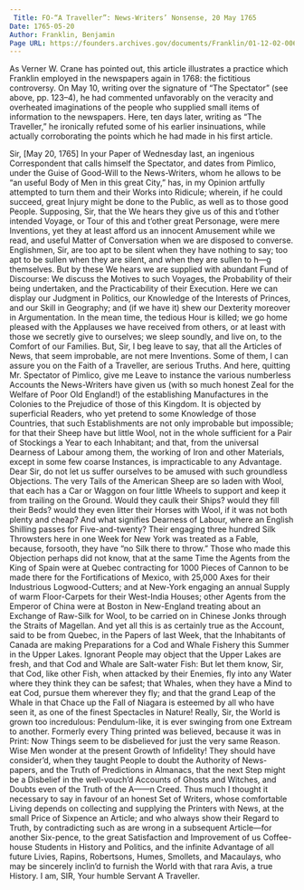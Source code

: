 ```yaml
---
 Title: FO-“A Traveller”: News-Writers’ Nonsense, 20 May 1765
Date: 1765-05-20
Author: Franklin, Benjamin
Page URL: https://founders.archives.gov/documents/Franklin/01-12-02-0067
---
```


As Verner W. Crane has pointed out, this article illustrates a practice which Franklin employed in the newspapers again in 1768: the fictitious controversy. On May 10, writing over the signature of “The Spectator” (see above, pp. 123–4), he had commented unfavorably on the veracity and overheated imaginations of the people who supplied small items of information to the newspapers. Here, ten days later, writing as “The Traveller,” he ironically refuted some of his earlier insinuations, while actually corroborating the points which he had made in his first article.
 
Sir,
[May 20, 1765]
In your Paper of Wednesday last, an ingenious Correspondent that calls himself the Spectator, and dates from Pimlico, under the Guise of Good-Will to the News-Writers, whom he allows to be “an useful Body of Men in this great City,” has, in my Opinion artfully attempted to turn them and their Works into Ridicule; wherein, if he could succeed, great Injury might be done to the Public, as well as to those good People.
Supposing, Sir, that the We hears they give us of this and t’other intended Voyage, or Tour of this and t’other great Personage, were mere Inventions, yet they at least afford us an innocent Amusement while we read, and useful Matter of Conversation when we are disposed to converse. Englishmen, Sir, are too apt to be silent when they have nothing to say; too apt to be sullen when they are silent, and when they are sullen to h—g themselves. But by these We hears we are supplied with abundant Fund of Discourse: We discuss the Motives to such Voyages, the Probability of their being undertaken, and the Practicability of their Execution. Here we can display our Judgment in Politics, our Knowledge of the Interests of Princes, and our Skill in Geography; and (if we have it) shew our Dexterity moreover in Argumentation. In the mean time, the tedious Hour is killed; we go home pleased with the Applauses we have received from others, or at least with those we secretly give to ourselves; we sleep soundly, and live on, to the Comfort of our Families.
But, Sir, I beg leave to say, that all the Articles of News, that seem improbable, are not mere Inventions. Some of them, I can assure you on the Faith of a Traveller, are serious Truths. And here, quitting Mr. Spectator of Pimlico, give me Leave to instance the various numberless Accounts the News-Writers have given us (with so much honest Zeal for the Welfare of Poor Old England!) of the establishing Manufactures in the Colonies to the Prejudice of those of this Kingdom. It is objected by superficial Readers, who yet pretend to some Knowledge of those Countries, that such Establishments are not only improbable but impossible; for that their Sheep have but little Wool, not in the whole sufficient for a Pair of Stockings a Year to each Inhabitant; and that, from the universal Dearness of Labour among them, the working of Iron and other Materials, except in some few coarse Instances, is impracticable to any Advantage. Dear Sir, do not let us suffer ourselves to be amused with such groundless Objections. The very Tails of the American Sheep are so laden with Wool, that each has a Car or Waggon on four little Wheels to support and keep it from trailing on the Ground. Would they caulk their Ships? would they fill their Beds? would they even litter their Horses with Wool, if it was not both plenty and cheap? And what signifies Dearness of Labour, where an English Shilling passes for Five-and-twenty? Their engaging three hundred Silk Throwsters here in one Week for New York was treated as a Fable, because, forsooth, they have “no Silk there to throw.” Those who made this Objection perhaps did not know, that at the same Time the Agents from the King of Spain were at Quebec contracting for 1000 Pieces of Cannon to be made there for the Fortifications of Mexico, with 25,000 Axes for their Industrious Logwood-Cutters; and at New-York engaging an annual Supply of warm Floor-Carpets for their West-India Houses; other Agents from the Emperor of China were at Boston in New-England treating about an Exchange of Raw-Silk for Wool, to be carried on in Chinese Jonks through the Straits of Magellan. And yet all this is as certainly true as the Account, said to be from Quebec, in the Papers of last Week, that the Inhabitants of Canada are making Preparations for a Cod and Whale Fishery this Summer in the Upper Lakes. Ignorant People may object that the Upper Lakes are fresh, and that Cod and Whale are Salt-water Fish: But let them know, Sir, that Cod, like other Fish, when attacked by their Enemies, fly into any Water where they think they can be safest; that Whales, when they have a Mind to eat Cod, pursue them wherever they fly; and that the grand Leap of the Whale in that Chace up the Fall of Niagara is esteemed by all who have seen it, as one of the finest Spectacles in Nature! Really, Sir, the World is grown too incredulous: Pendulum-like, it is ever swinging from one Extream to another. Formerly every Thing printed was believed, because it was in Print: Now Things seem to be disbelieved for just the very same Reason. Wise Men wonder at the present Growth of Infidelity! They should have consider’d, when they taught People to doubt the Authority of News-papers, and the Truth of Predictions in Almanacs, that the next Step might be a Disbelief in the well-vouch’d Accounts of Ghosts and Witches, and Doubts even of the Truth of the A——n Creed.
Thus much I thought it necessary to say in favour of an honest Set of Writers, whose comfortable Living depends on collecting and supplying the Printers with News, at the small Price of Sixpence an Article; and who always show their Regard to Truth, by contradicting such as are wrong in a subsequent Article—for another Six-pence, to the great Satisfaction and Improvement of us Coffee-house Students in History and Politics, and the infinite Advantage of all future Livies, Rapins, Robertsons, Humes, Smollets, and Macaulays, who may be sincerely inclin’d to furnish the World with that rara Avis, a true History. I am, SIR, Your humble Servant
A Traveller.

